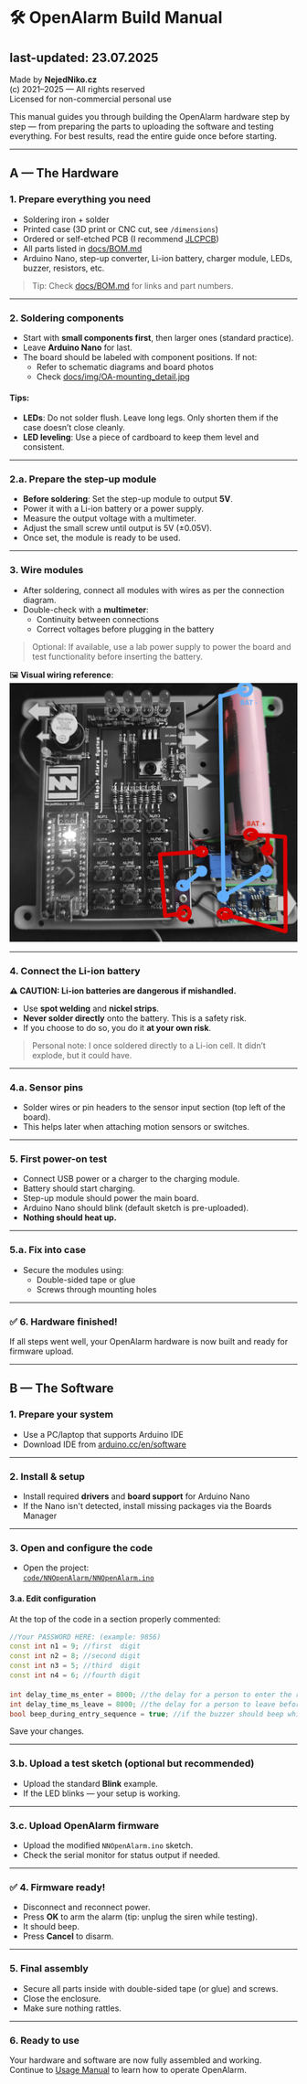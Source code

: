 # 🛠️ OpenAlarm Build Manual
## last-updated: 23.07.2025

Made by **NejedNiko.cz**  
(c) 2021–2025 — All rights reserved  
Licensed for non-commercial personal use

This manual guides you through building the OpenAlarm hardware step by step — from preparing the parts to uploading the software and testing everything. For best results, read the entire guide once before starting.

---

## A — The Hardware

### 1. Prepare everything you need

- Soldering iron + solder
- Printed case (3D print or CNC cut, see `/dimensions`)
- Ordered or self-etched PCB (I recommend [JLCPCB](https://jlcpcb.com))
- All parts listed in [docs/BOM.md](./BOM.md)
- Arduino Nano, step-up converter, Li-ion battery, charger module, LEDs, buzzer, resistors, etc.

> Tip: Check [docs/BOM.md](./BOM.md) for links and part numbers.

---

### 2. Soldering components

- Start with **small components first**, then larger ones (standard practice).
- Leave **Arduino Nano** for last.
- The board should be labeled with component positions. If not:
  - Refer to schematic diagrams and board photos
  - Check [docs/img/OA-mounting_detail.jpg](./img/OA-mounting_detail.jpg)

#### Tips:
- **LEDs**: Do not solder flush. Leave long legs. Only shorten them if the case doesn’t close cleanly.
- **LED leveling**: Use a piece of cardboard to keep them level and consistent.

---

### 2.a. Prepare the step-up module

- **Before soldering**: Set the step-up module to output **5V**.
- Power it with a Li-ion battery or a power supply.
- Measure the output voltage with a multimeter.
- Adjust the small screw until output is 5V (±0.05V).
- Once set, the module is ready to be used.

---

### 3. Wire modules

- After soldering, connect all modules with wires as per the connection diagram.
- Double-check with a **multimeter**:
  - Continuity between connections
  - Correct voltages before plugging in the battery

> Optional: If available, use a lab power supply to power the board and test functionality before inserting the battery.

🖼️ **Visual wiring reference**:  
![Connection guide](./img/OA-mounting_connections.jpg)

---

### 4. Connect the Li-ion battery

**⚠️ CAUTION: Li-ion batteries are dangerous if mishandled.**

- Use **spot welding** and **nickel strips**.
- **Never solder directly** onto the battery. This is a safety risk.
- If you choose to do so, you do it **at your own risk**.

> Personal note: I once soldered directly to a Li-ion cell. It didn’t explode, but it could have.

---

### 4.a. Sensor pins

- Solder wires or pin headers to the sensor input section (top left of the board).
- This helps later when attaching motion sensors or switches.

---

### 5. First power-on test

- Connect USB power or a charger to the charging module.
- Battery should start charging.
- Step-up module should power the main board.
- Arduino Nano should blink (default sketch is pre-uploaded).
- **Nothing should heat up.**

---

### 5.a. Fix into case

- Secure the modules using:
  - Double-sided tape or glue
  - Screws through mounting holes

---

### ✅ 6. Hardware finished!

If all steps went well, your OpenAlarm hardware is now built and ready for firmware upload.

---

## B — The Software

### 1. Prepare your system

- Use a PC/laptop that supports Arduino IDE
- Download IDE from [arduino.cc/en/software](https://www.arduino.cc/en/software)

---

### 2. Install & setup

- Install required **drivers** and **board support** for Arduino Nano
- If the Nano isn't detected, install missing packages via the Boards Manager

---

### 3. Open and configure the code

- Open the project:  
  [`code/NNOpenAlarm/NNOpenAlarm.ino`](../code/NNOpenAlarm/NNOpenAlarm.ino)

#### 3.a. Edit configuration

At the top of the code in a section properly commented:

```cpp
//Your PASSWORD HERE: (example: 9856)
const int n1 = 9; //first  digit
const int n2 = 8; //second digit
const int n3 = 5; //third  digit
const int n4 = 6; //fourth digit

int delay_time_ms_enter = 8000; //the delay for a person to enter the room and enter the code safely
int delay_time_ms_leave = 8000; //the delay for a person to leave before the alarm starts
bool beep_during_entry_sequence = true; //if the buzzer should beep while counting down the entry
```

Save your changes.

---

### 3.b. Upload a test sketch (optional but recommended)

- Upload the standard **Blink** example.
- If the LED blinks — your setup is working.

---

### 3.c. Upload OpenAlarm firmware

- Upload the modified `NNOpenAlarm.ino` sketch.
- Check the serial monitor for status output if needed.

---

### ✅ 4. Firmware ready!

- Disconnect and reconnect power.
- Press **OK** to arm the alarm (tip: unplug the siren while testing).
- It should beep.
- Press **Cancel** to disarm.

---

### 5. Final assembly

- Secure all parts inside with double-sided tape (or glue) and screws.
- Close the enclosure.
- Make sure nothing rattles.

---

### 6. Ready to use

Your hardware and software are now fully assembled and working.  
Continue to [Usage Manual](./Manual-Usage.md) to learn how to operate OpenAlarm.

